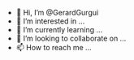- 👋 Hi, I’m @GerardGurgui
- 👀 I’m interested in ...
- 🌱 I’m currently learning ...
- 💞️ I’m looking to collaborate on ...
- 📫 How to reach me ...

<!---
GerardGurgui/GerardGurgui is a ✨ special ✨ repository because its `README.md` (this file) appears on your GitHub profile.
You can click the Preview link to take a look at your changes.
--->
